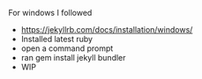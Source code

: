 For windows I followed
- https://jekyllrb.com/docs/installation/windows/
- Installed latest ruby
- open a command prompt
- ran gem install jekyll bundler
- WIP

